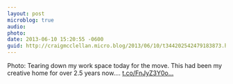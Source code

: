 ```yaml
---
layout: post
microblog: true
audio: 
photo: 
date: 2013-06-10 15:20:55 -0600
guid: http://craigmcclellan.micro.blog/2013/06/10/t344202542479183873.html
---
```

Photo: Tearing down my work space today for the move. This had been my creative home for over 2.5 years now.... [t.co/FnJyZ3Y0o...](http://t.co/FnJyZ3Y0o7)
